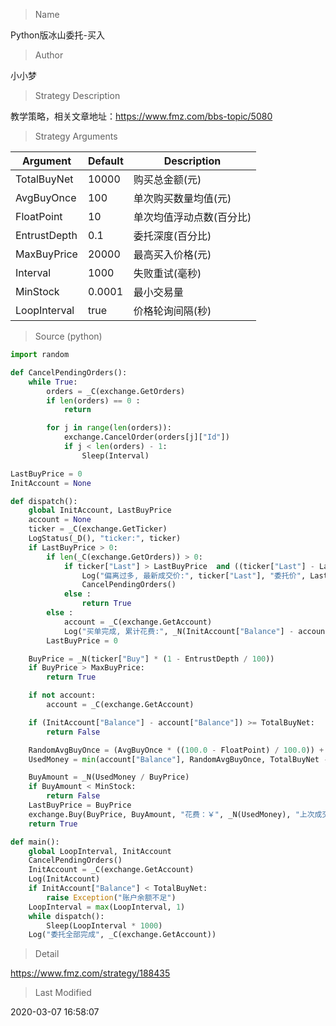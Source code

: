 
> Name

Python版冰山委托-买入

> Author

小小梦

> Strategy Description

教学策略，相关文章地址：https://www.fmz.com/bbs-topic/5080

> Strategy Arguments



|Argument|Default|Description|
|----|----|----|
|TotalBuyNet|10000|购买总金额(元)|
|AvgBuyOnce|100|单次购买数量均值(元)|
|FloatPoint|10|单次均值浮动点数(百分比)|
|EntrustDepth|0.1|委托深度(百分比)|
|MaxBuyPrice|20000|最高买入价格(元)|
|Interval|1000|失败重试(毫秒)|
|MinStock|0.0001|最小交易量|
|LoopInterval|true|价格轮询间隔(秒)|


> Source (python)

``` python
import random

def CancelPendingOrders():
    while True:
        orders = _C(exchange.GetOrders)
        if len(orders) == 0 :
            return 

        for j in range(len(orders)):
            exchange.CancelOrder(orders[j]["Id"])
            if j < len(orders) - 1:
                Sleep(Interval)

LastBuyPrice = 0
InitAccount = None

def dispatch():
    global InitAccount, LastBuyPrice
    account = None
    ticker = _C(exchange.GetTicker)
    LogStatus(_D(), "ticker:", ticker)
    if LastBuyPrice > 0:
        if len(_C(exchange.GetOrders)) > 0:
            if ticker["Last"] > LastBuyPrice  and ((ticker["Last"] - LastBuyPrice) / LastBuyPrice) > (2 * (EntrustDepth / 100)): 
                Log("偏离过多, 最新成交价:", ticker["Last"], "委托价", LastBuyPrice)
                CancelPendingOrders()
            else :
                return True
        else :
            account = _C(exchange.GetAccount)
            Log("买单完成, 累计花费:", _N(InitAccount["Balance"] - account["Balance"]), "平均买入价:", _N((InitAccount["Balance"] - account["Balance"]) / (account["Stocks"] - InitAccount["Stocks"])))
        LastBuyPrice = 0

    BuyPrice = _N(ticker["Buy"] * (1 - EntrustDepth / 100))
    if BuyPrice > MaxBuyPrice:
        return True

    if not account:
        account = _C(exchange.GetAccount)

    if (InitAccount["Balance"] - account["Balance"]) >= TotalBuyNet:
        return False

    RandomAvgBuyOnce = (AvgBuyOnce * ((100.0 - FloatPoint) / 100.0)) + (((FloatPoint * 2) / 100.0) * AvgBuyOnce * random.random())   # 随机数 0~1
    UsedMoney = min(account["Balance"], RandomAvgBuyOnce, TotalBuyNet - (InitAccount["Balance"] - account["Balance"]))

    BuyAmount = _N(UsedMoney / BuyPrice)
    if BuyAmount < MinStock:
        return False 
    LastBuyPrice = BuyPrice
    exchange.Buy(BuyPrice, BuyAmount, "花费：￥", _N(UsedMoney), "上次成交价", ticker["Last"])
    return True

def main():
    global LoopInterval, InitAccount
    CancelPendingOrders()
    InitAccount = _C(exchange.GetAccount)
    Log(InitAccount)
    if InitAccount["Balance"] < TotalBuyNet:
        raise Exception("账户余额不足")
    LoopInterval = max(LoopInterval, 1)
    while dispatch():
        Sleep(LoopInterval * 1000)
    Log("委托全部完成", _C(exchange.GetAccount))

```

> Detail

https://www.fmz.com/strategy/188435

> Last Modified

2020-03-07 16:58:07
